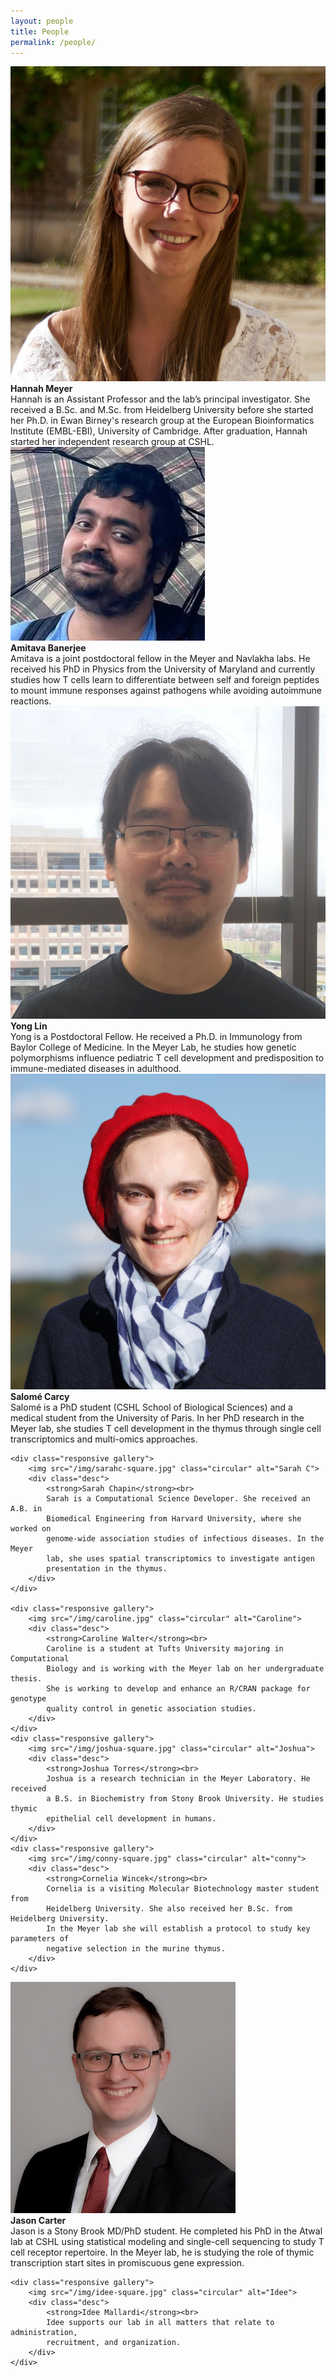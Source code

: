 ```yaml
---
layout: people
title: People
permalink: /people/
---
```



<div class="row">
    <div class="responsive gallery">
        <img src="/img/hannah-square.jpg" class="circular" alt="Hannah">
        <div class="desc">
            <strong>Hannah Meyer</strong><br>
            Hannah is an Assistant Professor and the lab’s principal
            investigator. She received a B.Sc. and M.Sc. from Heidelberg
            University before she started her Ph.D. in Ewan Birney's research
            group at the European Bioinformatics Institute (EMBL-EBI), University
            of Cambridge. After graduation, Hannah started her independent
            research group at CSHL.
        </div>
    </div>
    <div class="responsive gallery">
        <img src="/img/amitava-square.jpg" class="circular" alt="Amitava">
        <div class="desc">
            <strong>Amitava Banerjee</strong><br>
            Amitava is a joint postdoctoral fellow in  the Meyer and Navlakha
            labs. He received his PhD in Physics from the University of Maryland
            and currently studies how T cells learn to differentiate between self
            and foreign peptides to mount immune responses against pathogens
            while avoiding autoimmune reactions.
        </div>
    </div>
    <div class="responsive gallery">
        <img src="/img/yong-square.jpg" class="circular" alt="Yong">
        <div class="desc">
            <strong>Yong Lin</strong><br>
            Yong is a Postdoctoral Fellow. He received a Ph.D. in Immunology
            from Baylor College of Medicine. In the Meyer Lab, he studies how
            genetic polymorphisms influence pediatric T cell development and
            predisposition to immune-mediated diseases in adulthood.
        </div>
    </div>
    <div class="responsive gallery">
        <img src="/img/salome-square.jpg" class="circular" alt="Salome">
        <div class="desc">
            <strong>Salomé Carcy</strong><br>
        Salomé is a PhD student (CSHL School of Biological Sciences) and a
        medical student from the University of Paris.
        In her PhD research in the Meyer lab, she studies T cell
        development in the thymus through single cell transcriptomics and
        multi-omics approaches.
        </div>
    </div>

</div>

<div class="row">

    <div class="responsive gallery">
        <img src="/img/sarahc-square.jpg" class="circular" alt="Sarah C">
        <div class="desc">
            <strong>Sarah Chapin</strong><br>
            Sarah is a Computational Science Developer. She received an A.B. in
            Biomedical Engineering from Harvard University, where she worked on
            genome-wide association studies of infectious diseases. In the Meyer
            lab, she uses spatial transcriptomics to investigate antigen
            presentation in the thymus.
        </div>
    </div>

    <div class="responsive gallery">
        <img src="/img/caroline.jpg" class="circular" alt="Caroline">
        <div class="desc">
            <strong>Caroline Walter</strong><br>
            Caroline is a student at Tufts University majoring in Computational
            Biology and is working with the Meyer lab on her undergraduate thesis.
            She is working to develop and enhance an R/CRAN package for genotype
            quality control in genetic association studies.
        </div>
    </div>
    <div class="responsive gallery">
        <img src="/img/joshua-square.jpg" class="circular" alt="Joshua">
        <div class="desc">
            <strong>Joshua Torres</strong><br>
            Joshua is a research technician in the Meyer Laboratory. He received
            a B.S. in Biochemistry from Stony Brook University. He studies thymic
            epithelial cell development in humans.
        </div>
    </div>
    <div class="responsive gallery">
        <img src="/img/conny-square.jpg" class="circular" alt="conny">
        <div class="desc">
            <strong>Cornelia Wincek</strong><br>
            Cornelia is a visiting Molecular Biotechnology master student from
            Heidelberg University. She also received her B.Sc. from  Heidelberg University.
            In the Meyer lab she will establish a protocol to study key parameters of
            negative selection in the murine thymus.
        </div>
    </div>

</div>


<div class="row">
    <div class="responsive gallery">
        <img src="/img/jason-square.png" class="circular" alt="Jason">
        <div class="desc">
            <strong>Jason Carter</strong><br>
            Jason is a Stony Brook MD/PhD student. He completed his PhD in the
            Atwal lab at CSHL using statistical modeling and single-cell
            sequencing to study T cell receptor repertoire. In the Meyer lab,
            he is studying the role of thymic transcription start sites in
            promiscuous gene expression.
        </div>
    </div>

    <div class="responsive gallery">
        <img src="/img/idee-square.jpg" class="circular" alt="Idee">
        <div class="desc">
            <strong>Idee Mallardi</strong><br>
            Idee supports our lab in all matters that relate to administration,
            recruitment, and organization.
        </div>
    </div>
</div>
